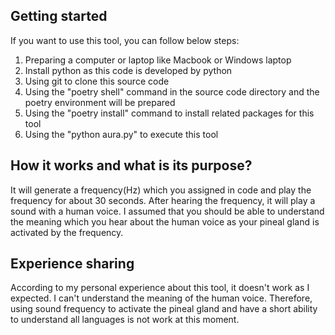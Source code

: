 ## Getting started

If you want to use this tool, you can follow below steps:
1. Preparing a computer or laptop like Macbook or Windows laptop
2. Install python as this code is developed by python
3. Using git to clone this source code
4. Using the "poetry shell" command in the source code directory and the poetry environment will be prepared
5. Using the "poetry install" command to install related packages for this tool
6. Using the "python aura.py" to execute this tool

## How it works and what is its purpose?
It will generate a frequency(Hz) which you assigned in code and play the frequency for about 30 seconds. After hearing the frequency, it will play a sound with a human voice. I assumed that you should be able to understand the meaning which you hear about the human voice as your pineal gland is activated by the frequency.

## Experience sharing
According to my personal experience about this tool, it doesn't work as I expected.
I can't understand the meaning of the human voice.
Therefore, using sound frequency to activate the pineal gland and have a short ability to understand all languages is not work at this moment.

